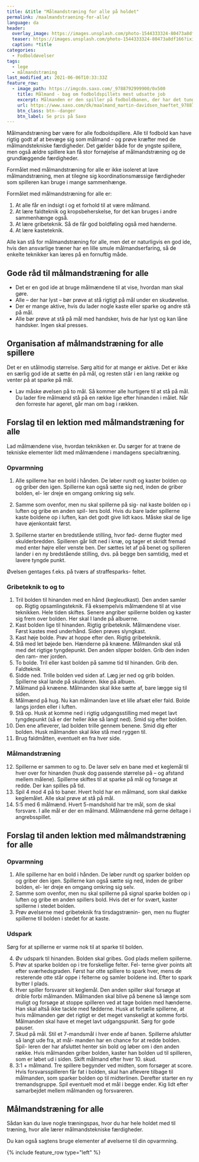 ```yaml
---
title: &title "Målmandstræning for alle på holdet"
permalink: /maalmandstraening-for-alle/
language: da
header:
  overlay_image: https://images.unsplash.com/photo-1544333324-80473a8df166?ixid=MnwxMjA3fDB8MHxwaG90by1wYWdlfHx8fGVufDB8fHx8&ixlib=rb-1.2.1&auto=format&fit=crop&h=600&w=1200&q=10
  teaser: https://images.unsplash.com/photo-1544333324-80473a8df166?ixid=MnwxMjA3fDB8MHxwaG90by1wYWdlfHx8fGVufDB8fHx8&ixlib=rb-1.2.1&auto=format&fit=crop&h=300&w=400&q=10
  caption: *title
categories:
  - Fodboldøvelser
tags:
  - lege
  - målmandstræning
last_modified_at: 2021-06-06T10:33:33Z
feature_row:
  - image_path: https://imgcdn.saxo.com/_9788792999900/0x500
    title: Målmand - bag om fodboldspillets mest udsatte job
    excerpt: Målmanden er den spiller på fodboldbanen, der har det tungeste ansvar. Det er ham, der skal forhindre bolden i at gå ind, og det er ham, der i sidste ende kan bestemme, om holdet vinder eller taber.
    url: https://www.saxo.com/dk/maalmand_martin-davidsen_haeftet_9788792999900
    btn_class: btn--danger
    btn_label: Se pris på Saxo
---
```


Målmandstræning bør være for alle fodboldspillere. Alle til fodbold kan have rigtig godt af at bevæge sig som målmand - og prøve kræfter med de målmandstekniske færdigheder. Det gælder både for de yngste spillere, men også ældre spillere kan få stor fornøjelse af målmandstræning og de grundlæggende færdigheder.

Formålet med målmandstræning for alle er ikke isoleret at lave målmandstræning, men at tilegne sig koordinationsmæssige færdigheder som spilleren kan bruge i mange sammenhænge.

Formålet med målmandstræning for alle er:

1. At alle får en indsigt i og et forhold til at være
målmand.
2. At lære faldteknik og kropsbeherskelse, for det kan
bruges i andre sammenhænge også.
3. At lære gribeteknik. Så de får god boldføling også
med hænderne.
4. At lære kasteteknik.

Alle kan stå for målmandstræning for alle, men det er naturligvis en god ide, hvis den ansvarlige træner har en lille smule målmandserfaring, så de enkelte teknikker kan læres på en fornuftig måde.

## Gode råd til målmandstræning for alle

- Det er en god ide at bruge målmændene til at vise,
hvordan man skal gøre.
- Alle – der har lyst – bør prøve at stå rigtigt på mål
under en skudøvelse.
- Der er mange aktive, hvis du lader nogle kaste eller
sparke og andre stå på mål.
- Alle bør prøve at stå på mål med handsker, hvis de
har lyst og kan låne handsker. Ingen skal presses.

## Organisation af målmandstræning for alle spillere

Det er en utålmodig størrelse. Sørg altid for at mange
er aktive. Det er ikke en særlig god ide at sætte én på
mål, og resten står i en lang række og venter på at
sparke på mål.

- Lav måske øvelsen på to mål. Så kommer alle hurtigere til at stå på mål. Du lader fire målmænd stå på en række lige efter hinanden i målet. Når den
forreste har ageret, går man om bag i rækken.

## Forslag til en lektion med målmandstræning for alle

Lad målmændene vise, hvordan teknikken er. Du
sørger for at træne de tekniske elementer lidt med
målmændene i mandagens specialtræning.

### Opvarmning

1. Alle spillerne har en bold i hånden. De løber rundt
og kaster bolden op og griber den igen. Spillerne
kan også sætte sig ned, inden de griber bolden, el-
ler dreje en omgang omkring sig selv.

2. Samme som ovenfor, men nu skal spillerne på sig-
nal kaste bolden op i luften og gribe en anden spil-
lers bold. Hvis du bare lader spillerne kaste boldene
op i luften, kan det godt give lidt kaos. Måske skal
de lige have øjenkontakt først.

3. Spillerne starter en bredstående stilling, hvor fød-
derne flugter med skulderbredden. Spilleren går
lidt ned i knæ, og tager et skridt fremad med enter
højre eller venste ben. Der sættes let af på benet og
spilleren lander i en ny bredstående stilling, dvs. på
begge ben samtidig, med et lavere tyngde punkt.

Øvelsen gentages f.eks. på tværs af straffesparks-
feltet.

### Gribeteknik to og to

1. Tril bolden til hinanden med en hånd (kegleudkast).
Den anden samler op. Rigtig opsamlingsteknik. Få
eksempelvis målmændene til at vise teknikken.
Hele tiden skiftes. Senere angriber spillerne bolden
og kaster sig frem over bolden. Her skal I lande på
albuerne.
2. Kast bolden lige til hinanden. Rigtig gribeteknik.
Målmændene viser. Først kastes med underhånd.
Siden prøves slyngkast.
3. Kast høje bolde. Prøv at hoppe efter den. Rigtig
gribeteknik.
4. Stå med let bøjede ben. Hænderne på knæene.
Målmanden skal stå med det rigtige tyngdepunkt.
Den anden slipper bolden. Grib den inden den ram-
mer jorden.
5. To bolde. Tril eller kast bolden på samme tid til
hinanden. Grib den.
Faldteknik
6. Sidde ned. Trille bolden ved siden af. Læg jer ned og
grib bolden. Spillerne skal lande på skulderen. Ikke
på albuen.
7. Målmand på knæene. Målmanden skal ikke sætte
af, bare lægge sig til siden.
8. Målmænd på hug. Nu kan målmanden lave et lille
afsæt eller fald. Bolde langs jorden eller i luften.
9. Stå op. Husk at komme ned i rigtig
udgangsstilling med meget lavt tyngdepunkt (så
er der heller ikke så langt ned). Smid sig efter
bolden.
10. Den ene afleverer, lad bolden trille gennem
benene. Smid dig efter bolden. Husk målmanden
skal ikke stå med ryggen til.
11. Brug faldmåtten, eventuelt en fra hver side.

### Målmandstræning

12. Spillerne er sammen to og to. De laver selv en
bane med et keglemål til hver over for hinanden
(husk dog passende størrelse på – og afstand
mellem målene). Spillerne skiftes til at sparke på
mål og forsøge at redde. Der kan spilles på tid.
13. Spil 4 mod 4 på to baner. Hvert hold har en
målmand, som skal dække keglemålet. Alle skal
prøve at stå på mål.
14. 5:5 med 6 målmænd. Hvert 5-mandshold har tre
mål, som de skal forsvare. I alle mål er der en
målmand. Målmændene må gerne deltage i
angrebsspillet.

## Forslag til anden lektion med målmandstræning for alle

### Opvarmning

1. Alle spillerne har en bold i hånden. De løber rundt
og sparker bolden op og griber den igen. Spillerne
kan også sætte sig ned, inden de griber bolden, el-
ler dreje en omgang omkring sig selv.
2. Samme som ovenfor, men nu skal spillerne på
signal sparke bolden op i luften og gribe en anden
spillers bold. Hvis det er for svært, kaster spillerne i
stedet bolden.
3. Prøv øvelserne med gribeteknik fra tirsdagstrænin-
gen, men nu flugter spillerne til bolden i stedet for
at kaste.

### Udspark

Sørg for at spillerne er varme nok til at sparke til
bolden.

4. Øv udspark til hinanden. Bolden skal gribes. God
plads mellem spillerne.
5. Prøv at sparke bolden op i tre forskellige felter. Fel-
terne giver points alt efter sværhedsgraden. Først
har otte spillere to spark hver, mens de resterende
otte står oppe i felterne og samler boldene ind.
Efter to spark bytter I plads.
6. Hver spiller forsvarer sit keglemål. Den anden
spiller skal forsøge at drible forbi målmanden.
Målmanden skal blive på benene så længe som
muligt og forsøge at stoppe spilleren ved at tage
bolden med hænderne. Han skal altså ikke tackle
med fødderne. Husk at fortælle spillerne, at hvis
målmanden gør det rigtigt er det meget vanskeligt
at komme forbi. Målmanden skal have et meget
lavt udgangspunkt. Sørg for gode pauser.
7. Skud på mål. Stil et 7-mandsmål i hver ende af
banen. Spillerne afslutter så langt ude fra, at mål-
manden har en chance for at redde bolden. Spil-
leren der har afsluttet henter sin bold og løber om
i den anden række. Hvis målmanden griber bolden,
kaster han bolden ud til spilleren, som er løbet ud i
siden. Skift målmand efter hver 10. skud.
8. 3:1 + målmand. Tre spillere begynder ved midten,
som forsøger at score. Hvis forsvarsspilleren får fat
i bolden, skal han aflevere tilbage til målmanden,
som sparker bolden op til midterlinen. Derefter
starter en ny tremandsgruppe. Spil eventuelt mod
et mål i begge ender. Kig lidt efter samarbejdet
mellem målmanden og forsvareren.

## Målmandstræning for alle

Sådan kan du lave nogle træningspas, hvor du har hele holdet med til træning, hvor alle lærer målmandstekniske færdigheder.

Du kan også sagtens bruge elementer af øvelserne til din opvarmning.

{% include feature_row type="left" %}

